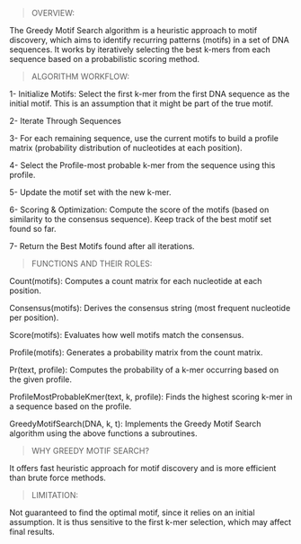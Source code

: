 > OVERVIEW:

The Greedy Motif Search algorithm is a heuristic approach to motif discovery, which aims to identify recurring patterns (motifs) in a set of DNA sequences. It works by iteratively selecting the best k-mers from each sequence based on a probabilistic scoring method.


> ALGORITHM WORKFLOW:

1- Initialize Motifs:
Select the first k-mer from the first DNA sequence as the initial motif.
This is an assumption that it might be part of the true motif.

2- Iterate Through Sequences

3- For each remaining sequence, use the current motifs to build a profile matrix (probability distribution of nucleotides at each position).

4- Select the Profile-most probable k-mer from the sequence using this profile.

5- Update the motif set with the new k-mer.

6- Scoring & Optimization:
Compute the score of the motifs (based on similarity to the consensus sequence).
Keep track of the best motif set found so far.

7- Return the Best Motifs found after all iterations.


> FUNCTIONS AND THEIR ROLES:

Count(motifs): Computes a count matrix for each nucleotide at each position.

Consensus(motifs): Derives the consensus string (most frequent nucleotide per position).

Score(motifs): Evaluates how well motifs match the consensus.

Profile(motifs): Generates a probability matrix from the count matrix.

Pr(text, profile): Computes the probability of a k-mer occurring based on the given profile.

ProfileMostProbableKmer(text, k, profile): Finds the highest scoring k-mer in a sequence based on the profile.

GreedyMotifSearch(DNA, k, t): Implements the Greedy Motif Search algorithm using the above functions a subroutines.


> WHY GREEDY MOTIF SEARCH?

It offers fast heuristic approach for motif discovery and is more efficient than brute force methods.


> LIMITATION:

Not guaranteed to find the optimal motif, since it relies on an initial assumption. It is thus sensitive to the first k-mer selection, which may affect final results.
